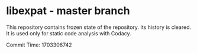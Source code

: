 # libexpat - master branch

This repository contains frozen state of the repository.
Its history is cleared. It is used only for static code
analysis with Codacy.

Commit Time: 1703306742